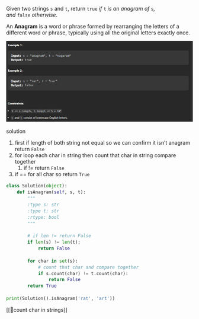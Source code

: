 
Given two strings `s` and `t`, return `true` _if_ `t` _is an anagram of_ `s`_, and_ `false` _otherwise_.

An **Anagram** is a word or phrase formed by rearranging the letters of a different word or phrase, typically using all the original letters exactly once.

![](attachments/2023-06-15.png)

solution
1. first if length of both string not equal so we can confirm it isn’t anagram return `False`
2. for loop each char in string then count that char in string compare together
	1. if != return `False`
3. if == for all char so return `True`


```python
class Solution(object):
    def isAnagram(self, s, t):
        """
        :type s: str
        :type t: str
        :rtype: bool
        """

        # if len != return False
        if len(s) != len(t):
            return False
        
        for char in set(s):
            # count that char and compare together
            if s.count(char) != t.count(char):
                return False
        return True

print(Solution().isAnagram('rat', 'art'))

```

[[🌲count char in strings]] 
